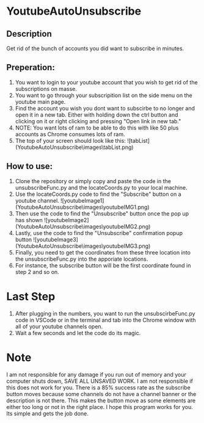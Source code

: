 # YoutubeAutoUnsubscribe
 
 ## Description
 Get rid of the bunch of accounts you did want to subscribe in minutes.

 ## Preperation:
 1. You want to login to your youtube account that you wish to get rid of the subscriptions on masse.
 2. You want to go through your subscripition list on the side menu on the youtube main page.
 3. Find the account you wish you dont want to subscirbe to no longer and open it in a new tab. Either with holding down the ctrl button and clicking on it or right clicking and pressing "Open link in new tab."
 4. NOTE: You want lots of ram to be able to do this with like 50 plus accounts as Chrome consumes lots of ram. 
 5. The top of your screen should look like this: 
 ![tabList] (YoutubeAutoUnsubscribe\images\tabList.png)

 ## How to use:
 1. Clone the repository or simply copy and paste the code in the unsubscribeFunc.py and the locateCoords.py to your local machine.
 2. Use the locateCoords.py code to find the "Subscribe" button on a youtube channel. 
 ![youtubeImage1] (YoutubeAutoUnsubscribe\images\youtubeIMG1.png)
 3. Then use the code to find the "Unsubscribe" button once the pop up has shown
 ![youtubeImage2] (YoutubeAutoUnsubscribe\images\youtubeIMG2.png)
 4. Lastly, use the code to find the "Unsubscribe" confirmation popup button
 ![youtubeImage3] (YoutubeAutoUnsubscribe\images\youtubeIMG3.png)
 5. Finally, you need to get the coordinates from these three location into the unsubscribeFunc.py into the apporiate locations. 
 6. For instance, the subscribe button will be the first coordinate found in step 2 and so on.


 # Last Step
 1. After plugging in the numbers, you want to run the unsubscirbeFunc.py code in VSCode or in the terminal and tab into the Chrome window with all of your youtube channels open.
 2. Wait a few seconds and let the code do its magic.

 # Note
 I am not responsible for any damage if you run out of memory and your computer shuts down, SAVE ALL UNSAVED WORK.
 I am not responsible if this does not work for you. 
 There is a 85% success rate as  the subscribe button moves because some channels do not have a channel banner or the description is not there. This makes the button move as some elements are either too long or not in the right place.
 I hope this program works for you. Its simple and gets the job done.